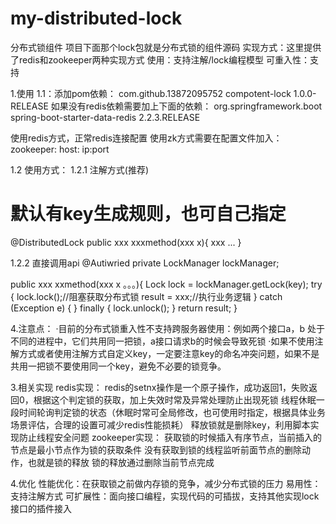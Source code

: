 # my-distributed-lock
分布式锁组件
项目下面那个lock包就是分布式锁的组件源码
实现方式：这里提供了redis和zookeeper两种实现方式
使用：支持注解/lock编程模型
可重入性：支持

1.使用
1.1：添加pom依赖：
<dependency>
    <groupId>com.github.13872095752</groupId>
    <artifactId>compotent-lock</artifactId>
    <version>1.0.0-RELEASE</version>
</dependency>
如果没有redis依赖需要加上下面的依赖：
<dependency>
    <groupId>org.springframework.boot</groupId>
    <artifactId>spring-boot-starter-data-redis</artifactId>
    <version>2.2.3.RELEASE</version>
</dependency>

使用redis方式，正常redis连接配置
使用zk方式需要在配置文件加入：
zookeeper:
  host: ip:port


1.2 使用方式：
1.2.1 注解方式(推荐)
# 默认有key生成规则，也可自己指定
@DistributedLock
public xxx xxxmethod(xxx x){
	xxx
	...
}

1.2.2 直接调用api
@Autiwried
private LockManager lockManager;

public xxx xxmethod(xxx x 。。。){
	Lock lock = lockManager.getLock(key);
	try {
    	lock.lock();//阻塞获取分布式锁
    	result = xxx;//执行业务逻辑
	} catch (Exception e) {
	} finally {
    	lock.unlock();
	}
	return result;
}



4.注意点：
·目前的分布式锁重入性不支持跨服务器使用：例如两个接口a，b 处于不同的进程中，它们共用同一把锁，a接口请求b的时候会导致死锁
·如果不使用注解方式或者使用注解方式自定义key，一定要注意key的命名冲突问题，如果不是共用一把锁不要使用同一个key，避免不必要的锁竞争。

3.相关实现
redis实现：
redis的setnx操作是一个原子操作，成功返回1，失败返回0，根据这个判定锁的获取，加上失效时常及异常处理防止出现死锁
线程休眠一段时间轮询判定锁的状态（休眠时常可全局修改，也可使用时指定，根据具体业务场景评估，合理的设置可减少redis性能损耗）
释放锁就是删除key，利用脚本实现防止线程安全问题
zookeeper实现：
获取锁的时候插入有序节点，当前插入的节点是最小节点作为锁的获取条件
没有获取到锁的线程监听前面节点的删除动作，也就是锁的释放
锁的释放通过删除当前节点完成

4.优化
性能优化：在获取锁之前做内存锁的竞争，减少分布式锁的压力
易用性：支持注解方式
可扩展性：面向接口编程，实现代码的可插拔，支持其他实现lock接口的插件接入

